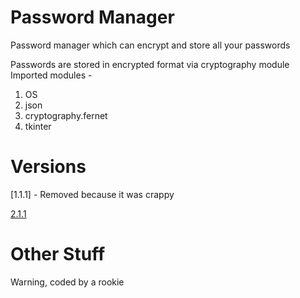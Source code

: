 # Password Manager
Password manager which can encrypt and store all your passwords

Passwords are stored in encrypted format via cryptography module
Imported modules -
  1. OS
  2. json
  3. cryptography.fernet
  4. tkinter

# Versions
[1.1.1] - Removed because it was crappy

[2.1.1](https://github.com/Dev-023/Password-Manager/tree/2.1)


# Other Stuff
Warning, coded by a rookie
